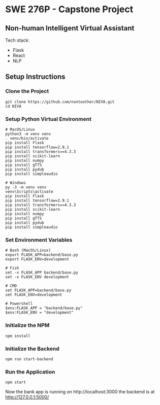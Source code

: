 # SWE 276P - Capstone Project
## Non-human Intelligent Virtual Assistant

Tech stack: 
- Flask
- React
- NLP

## Setup Instructions

### Clone the Project

```shell
git clone https://github.com/nontoother/NIVA.git
cd NIVA
```

### Setup Python Virtual Environment

```shell
# MacOS/Linux
python3 -m venv venv
. venv/bin/activate
pip install Flask
pip install tensorflow=2.9.1
pip install transformers==4.3.3
pip install scikit-learn
pip install numpy
pip install gTTS
pip install pydub
pip install simpleaudio

# Windows
py -3 -m venv venv
venv\Scripts\activate
pip install Flask
pip install tensorflow=2.9.1
pip install transformers==4.3.3
pip install scikit-learn
pip install numpy
pip install gTTS
pip install pydub
pip install simpleaudio
```

### Set Environment Variables

```shell
# Bash (MacOS/Linux)
export FLASK_APP=backend/base.py
export FLASK_ENV=development

# Fish
set -x FLASK_APP backend/base.py
set -x FLASK_ENV development

# CMD
set FLASK_APP=backend/base.py
set FLASK_ENV=development

# Powershell
$env:FLASK_APP = "backend/base.py"
$env:FLASK_ENV = "development"
```
### Initialize the NPM
```
npm install
```

### Initialize the Backend

```
npm run start-backend
```

### Run the Application

```
npm start
```

Now the bank app is running on http://localhost:3000
the backend is at http://127.0.0.1:5000/
